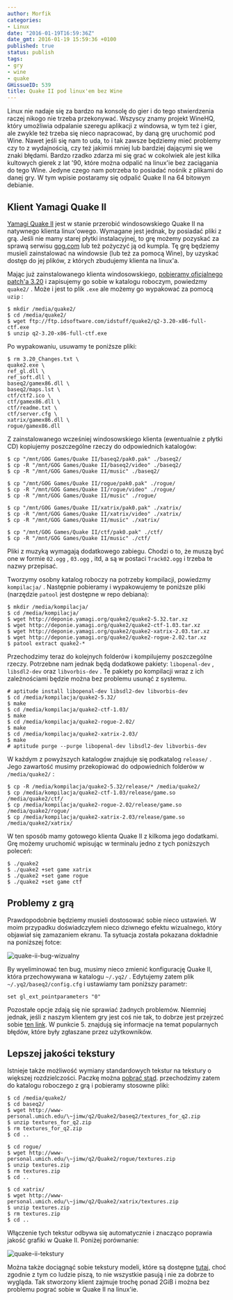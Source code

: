 ```yaml
---
author: Morfik
categories:
- Linux
date: "2016-01-19T16:59:36Z"
date_gmt: 2016-01-19 15:59:36 +0100
published: true
status: publish
tags:
- gry
- wine
- quake
GHissueID: 539
title: Quake II pod linux'em bez Wine
---
```


Linux nie nadaje się za bardzo na konsolę do gier i do tego stwierdzenia raczej nikogo nie trzeba
przekonywać. Wszyscy znamy projekt WineHQ, który umożliwia odpalanie szeregu aplikacji z windowsa, w
tym też i gier, ale zwykle też trzeba się nieco napracować, by daną grę uruchomić pod Wine. Nawet
jeśli się nam to uda, to i tak zawsze będziemy mieć problemy czy to z wydajnością, czy też jakimiś
mniej lub bardziej dającymi się we znaki błędami. Bardzo rzadko zdarza mi się grać w cokolwiek ale
jest kilka kultowych gierek z lat '90, które można odpalić na linux'ie bez zaciągania do tego Wine.
Jedyne czego nam potrzeba to posiadać nośnik z plikami do danej gry. W tym wpisie postaramy się
odpalić Quake II na 64 bitowym debianie.

<!--more-->
## Klient Yamagi Quake II

[Yamagi Quake II](http://www.yamagi.org/quake2/) jest w stanie przerobić windosowskiego Quake II na
natywnego klienta linux'owego. Wymagane jest jednak, by posiadać pliki z grą. Jeśli nie mamy starej
płytki instalacyjnej, to grę możemy pozyskać za sprawą serwisu [gog.com](https://www.gog.com/) lub
też pożyczyć ją od kumpla. Tę grę będziemy musieli zainstalować na windowsie (lub też za pomocą
Wine), by uzyskać dostęp do jej plików, z których zbudujemy klienta na linux'a.

Mając już zainstalowanego klienta windosowskiego, [pobieramy oficjalnego
patch'a 3.20](ftp://ftp.idsoftware.com/idstuff/quake2/q2-3.20-x86-full-ctf.exe) i zapisujemy go
sobie w katalogu roboczym, powiedzmy `quake2/` . Może i jest to plik `.exe` ale możemy go wypakować
za pomocą `uzip` :

    $ mkdir /media/quake2/
    $ cd /media/quake2/
    $ wget ftp://ftp.idsoftware.com/idstuff/quake2/q2-3.20-x86-full-ctf.exe
    $ unzip q2-3.20-x86-full-ctf.exe

Po wypakowaniu, usuwamy te poniższe pliki:

    $ rm 3.20_Changes.txt \
    quake2.exe \
    ref_gl.dll \
    ref_soft.dll \
    baseq2/gamex86.dll \
    baseq2/maps.lst \
    ctf/ctf2.ico \
    ctf/gamex86.dll \
    ctf/readme.txt \
    ctf/server.cfg \
    xatrix/gamex86.dll \
    rogue/gamex86.dll

Z zainstalowanego wcześniej windosowskiego klienta (ewentualnie z płytki CD) kopiujemy poszczególne
rzeczy do odpowiednich katalogów:

    $ cp "/mnt/GOG Games/Quake II/baseq2/pak0.pak" ./baseq2/
    $ cp -R "/mnt/GOG Games/Quake II/baseq2/video" ./baseq2/
    $ cp -R "/mnt/GOG Games/Quake II/music" ./baseq2/

    $ cp "/mnt/GOG Games/Quake II/rogue/pak0.pak" ./rogue/
    $ cp -R "/mnt/GOG Games/Quake II/rogue/video" ./rogue/
    $ cp -R "/mnt/GOG Games/Quake II/music" ./rogue/

    $ cp "/mnt/GOG Games/Quake II/xatrix/pak0.pak" ./xatrix/
    $ cp -R "/mnt/GOG Games/Quake II/xatrix/video" ./xatrix/
    $ cp -R "/mnt/GOG Games/Quake II/music" ./xatrix/

    $ cp "/mnt/GOG Games/Quake II/ctf/pak0.pak" ./ctf/
    $ cp -R "/mnt/GOG Games/Quake II/music" ./ctf/

Pliki z muzyką wymagają dodatkowego zabiegu. Chodzi o to, że muszą być one w formie `02.ogg` ,
`03.ogg` , itd, a są w postaci `Track02.ogg` i trzeba te nazwy przepisać.

Tworzymy osobny katalog roboczy na potrzeby kompilacji, powiedzmy `kompilacja/` . Następnie
pobieramy i wypakowujemy te poniższe pliki (narzędzie `patool` jest dostępne w repo debiana):

    $ mkdir /media/kompilacja/
    $ cd /media/kompilacja/
    $ wget http://deponie.yamagi.org/quake2/quake2-5.32.tar.xz
    $ wget http://deponie.yamagi.org/quake2/quake2-ctf-1.03.tar.xz
    $ wget http://deponie.yamagi.org/quake2/quake2-xatrix-2.03.tar.xz
    $ wget http://deponie.yamagi.org/quake2/quake2-rogue-2.02.tar.xz
    $ patool extract quake2-*

Przechodzimy teraz do kolejnych folderów i kompilujemy poszczególne rzeczy. Potrzebne nam jednak
będą dodatkowe pakiety: `libopenal-dev` , `libsdl2-dev` oraz `libvorbis-dev` . Te pakiety po
kompilacji wraz z ich zależnościami będzie można bez problemu usunąć z systemu.

    # aptitude install libopenal-dev libsdl2-dev libvorbis-dev
    $ cd /media/kompilacja/quake2-5.32/
    $ make
    $ cd /media/kompilacja/quake2-ctf-1.03/
    $ make
    $ cd /media/kompilacja/quake2-rogue-2.02/
    $ make
    $ cd /media/kompilacja/quake2-xatrix-2.03/
    $ make
    # aptitude purge --purge libopenal-dev libsdl2-dev libvorbis-dev

W każdym z powyższych katalogów znajduje się podkatalog `release/` . Jego zawartość musimy
przekopiować do odpowiednich folderów w `/media/quake2/` :

    $ cp -R /media/kompilacja/quake2-5.32/release/* /media/quake2/
    $ cp /media/kompilacja/quake2-ctf-1.03/release/game.so /media/quake2/ctf/
    $ cp /media/kompilacja/quake2-rogue-2.02/release/game.so /media/quake2/rogue/
    $ cp /media/kompilacja/quake2-xatrix-2.03/release/game.so /media/quake2/xatrix/

W ten sposób mamy gotowego klienta Quake II z kilkoma jego dodatkami. Grę możemy uruchomić wpisując
w terminalu jedno z tych poniższych poleceń:

    $ ./quake2
    $ ./quake2 +set game xatrix
    $ ./quake2 +set game rogue
    $ ./quake2 +set game ctf

## Problemy z grą

Prawdopodobnie będziemy musieli dostosować sobie nieco ustawień. W moim przypadku doświadczyłem
nieco dziwnego efektu wizualnego, który objawiał się zamazaniem ekranu. Ta sytuacja została pokazana
dokładnie na poniższej fotce:

![quake-ii-bug-wizualny](/img/2016/01/1.quake-ii-bug-wizualny.png#huge)

By wyeliminować ten bug, musimy nieco zmienić konfigurację Quake II, która przechowywana w katalogu
`~/.yq2/` . Edytujemy zatem plik `~/.yq2/baseq2/config.cfg` i ustawiamy tam poniższy parametr:

    set gl_ext_pointparameters "0"

Pozostałe opcje zdają się nie sprawiać żadnych problemów. Niemniej jednak, jeśli z naszym klientem
gry jest coś nie tak, to dobrze jest przejrzeć sobie [ten link](https://github.com/yquake2/yquake2).
W punkcie 5. znajdują się informacje na temat popularnych błędów, które były zgłaszane przez
użytkowników.

## Lepszej jakości tekstury

Istnieje także możliwość wymiany standardowych tekstur na tekstury o większej rozdzielczości. Paczkę
można [pobrać stąd](http://www-personal.umich.edu/~jimw/q2/Quake2/). przechodzimy zatem do katalogu
roboczego z grą i pobieramy stosowne pliki:

    $ cd /media/quake2/
    $ cd baseq2/
    $ wget http://www-personal.umich.edu/\~jimw/q2/Quake2/baseq2/textures_for_q2.zip
    $ unzip textures_for_q2.zip
    $ rm textures_for_q2.zip
    $ cd ..

    $ cd rogue/
    $ wget http://www-personal.umich.edu/\~jimw/q2/Quake2/rogue/textures.zip
    $ unzip textures.zip
    $ rm textures.zip
    $ cd ..

    $ cd xatrix/
    $ wget http://www-personal.umich.edu/\~jimw/q2/Quake2/xatrix/textures.zip
    $ unzip textures.zip
    $ rm textures.zip
    $ cd ..

Włączenie tych tekstur odbywa się automatycznie i znacząco poprawia jakość grafiki w Quake II.
Poniżej porównanie:

![quake-ii-tekstury](/img/2016/01/2.quake-ii-tekstury.png#huge)

Można także dociągnąć sobie tekstury modeli, które są dostępne
[tutaj](http://deponie.yamagi.org/quake2/texturepack/), choć zgodnie z tym co ludzie piszą, to nie
wszystkie pasują i nie za dobrze to wygląda. Tak stworzony klient zajmuje trochę ponad 2GiB i można
bez problemu pograć sobie w Quake II na linux'ie.
